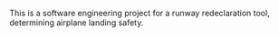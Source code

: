 This is a software engineering project for a runway redeclaration tool, determining airplane landing safety.
